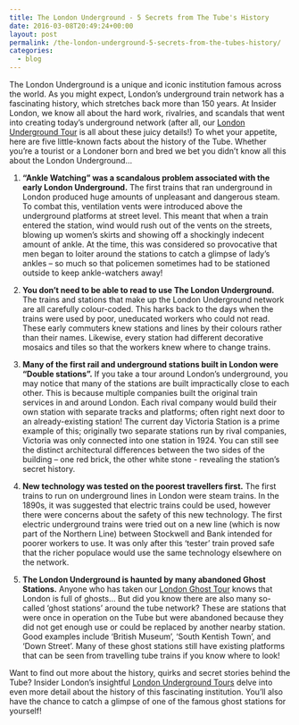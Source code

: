 ```yaml
---
title: The London Underground - 5 Secrets from The Tube's History
date: 2016-03-08T20:49:24+00:00
layout: post
permalink: /the-london-underground-5-secrets-from-the-tubes-history/
categories:
  - blog
---
```

The London Underground is a unique and iconic institution famous across the world. As you might expect, London’s underground train network has a fascinating history, which stretches back more than 150 years. At Insider London, we know all about the hard work, rivalries, and scandals that went into creating today’s underground network (after all, our <a href="/product/london-underground-and-tube-tour/">London Underground Tour</a> is all about these juicy details!) To whet your appetite, here are five little-known facts about the history of the Tube. Whether you’re a tourist or a Londoner born and bred we bet you didn’t know all this about the London Underground…

1. **“Ankle Watching” was a scandalous problem associated with the early London Underground.** The first trains that ran underground in London produced huge amounts of unpleasant and dangerous steam. To combat this, ventilation vents were introduced above the underground platforms at street level. This meant that when a train entered the station, wind would rush out of the vents on the streets, blowing up women’s skirts and showing off a shockingly indecent amount of ankle. At the time, this was considered so provocative that men began to loiter around the stations to catch a glimpse of lady’s ankles – so much so that policemen sometimes had to be stationed outside to keep ankle-watchers away!

2. **You don’t need to be able to read to use The London Underground.** The trains and stations that make up the London Underground network are all carefully colour-coded. This harks back to the days when the trains were used by poor, uneducated workers who could not read. These early commuters knew stations and lines by their colours rather than their names. Likewise, every station had different decorative mosaics and tiles so that the workers knew where to change trains.

3. **Many of the first rail and underground stations built in London were “Double stations”.** If you take a tour around London’s underground, you may notice that many of the stations are built impractically close to each other. This is because multiple companies built the original train services in and around London. Each rival company would build their own station with separate tracks and platforms; often right next door to an already-existing station! The current day Victoria Station is a prime example of this; originally two separate stations run by rival companies, Victoria was only connected into one station in 1924. You can still see the distinct architectural differences between the two sides of the building – one red brick, the other white stone - revealing the station’s secret history.

4. **New technology was tested on the poorest travellers first.** The first trains to run on underground lines in London were steam trains. In the 1890s, it was suggested that electric trains could be used, however there were concerns about the safety of this new technology. The first electric underground trains were tried out on a new line (which is now part of the Northern Line) between Stockwell and Bank intended for poorer workers to use. It was only after this ‘tester’ train proved safe that the richer populace would use the same technology elsewhere on the network.

5. **The London Underground is haunted by many abandoned Ghost Stations.** Anyone who has taken our <a href="/product/famous-ghosts-and-infamous-murders/">London Ghost Tour</a> knows that London is full of ghosts… But did you know there are also many so-called ‘ghost stations’ around the tube network? These are stations that were once in operation on the Tube but were abandoned because they did not get enough use or could be replaced by another nearby station. Good examples include ‘British Museum’, ‘South Kentish Town’, and ‘Down Street’. Many of these ghost stations still have existing platforms that can be seen from travelling tube trains if you know where to look!


Want to find out more about the history, quirks and secret stories behind the Tube? Insider London’s insightful <a href="/product/london-underground-and-tube-tour/">London Underground Tours</a> delve into even more detail about the history of this fascinating institution. You’ll also have the chance to catch a glimpse of one of the famous ghost stations for yourself!
